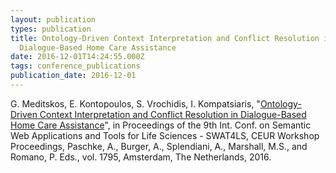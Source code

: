 ```yaml
---
layout: publication
types: publication
title: Ontology-Driven Context Interpretation and Conflict Resolution in
  Dialogue-Based Home Care Assistance
date: 2016-12-01T14:24:55.000Z
tags: conference_publications
publication_date: 2016-12-01
---
```

G. Meditskos, E. Kontopoulos, S. Vrochidis, I. Kompatsiaris, "[Ontology-Driven Context Interpretation and Conflict Resolution in Dialogue-Based Home Care Assistance](http://ceur-ws.org/Vol-1795/paper1.pdf)", in Proceedings of the 9th Int. Conf. on Semantic Web Applications and Tools for Life Sciences - SWAT4LS, CEUR Workshop Proceedings, Paschke, A., Burger, A., Splendiani, A., Marshall, M.S., and Romano, P. Eds., vol. 1795, Amsterdam, The Netherlands, 2016.
